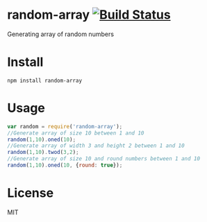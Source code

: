 # random-array [![Build Status](https://travis-ci.org/saromanov/random-array.svg?branch=master)](https://travis-ci.org/saromanov/random-array)
Generating  array of random numbers

# Install
``` npm install random-array ```

# Usage
```javascript
var random = require('random-array');
//Generate array of size 10 between 1 and 10
random(1,10).oned(10);
//Generate array of width 3 and height 2 between 1 and 10
random(1,10).twod(3,2);
//Generate array of size 10 and round numbers between 1 and 10
random(1,10).oned(10, {round: true});
```

# License
MIT
